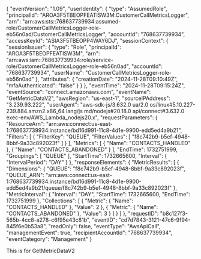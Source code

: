 {
    "eventVersion": "1.09",
    "userIdentity": {
        "type": "AssumedRole",
        "principalId": "AROA3F5TBEOPFEATISW3M:CustomerCallMetricsLogger",
        "arn": "arn:aws:sts::768637739934:assumed-role/CustomerCallMetricsLogger-role-eb56n0ad/CustomerCallMetricsLogger",
        "accountId": "768637739934",
        "accessKeyId": "ASIA3F5TBEOPP4WAY6DJ",
        "sessionContext": {
            "sessionIssuer": {
                "type": "Role",
                "principalId": "AROA3F5TBEOPFEATISW3M",
                "arn": "arn:aws:iam::768637739934:role/service-role/CustomerCallMetricsLogger-role-eb56n0ad",
                "accountId": "768637739934",
                "userName": "CustomerCallMetricsLogger-role-eb56n0ad"
            },
            "attributes": {
                "creationDate": "2024-11-28T09:10:49Z",
                "mfaAuthenticated": "false"
            }
        }
    },
    "eventTime": "2024-11-28T09:15:24Z",
    "eventSource": "connect.amazonaws.com",
    "eventName": "GetMetricDataV2",
    "awsRegion": "us-east-1",
    "sourceIPAddress": "3.239.93.222",
    "userAgent": "aws-sdk-js/3.632.0 ua/2.0 os/linux#5.10.227-239.884.amzn2.x86_64 lang/js md/nodejs#20.18.0 api/connect#3.632.0 exec-env/AWS_Lambda_nodejs20.x",
    "requestParameters": {
        "ResourceArn": "arn:aws:connect:us-east-1:768637739934:instance/bd16d991-11c8-4d1e-9900-edd5ed4a9b21",
        "Filters": [
            {
                "FilterKey": "QUEUE",
                "FilterValues": [
                    "f8c742b9-b5ef-4948-8bbf-9a33c892023f"
                ]
            }
        ],
        "Metrics": [
            {
                "Name": "CONTACTS_HANDLED"
            },
            {
                "Name": "CONTACTS_ABANDONED"
            }
        ],
        "EndTime": 1732751999,
        "Groupings": [
            "QUEUE"
        ],
        "StartTime": 1732665600,
        "Interval": {
            "IntervalPeriod": "DAY"
        }
    },
    "responseElements": {
        "MetricResults": [
            {
                "Dimensions": {
                    "QUEUE": "f8c742b9-b5ef-4948-8bbf-9a33c892023f",
                    "QUEUE_ARN": "arn:aws:connect:us-east-1:768637739934:instance/bd16d991-11c8-4d1e-9900-edd5ed4a9b21/queue/f8c742b9-b5ef-4948-8bbf-9a33c892023f"
                },
                "MetricInterval": {
                    "Interval": "DAY",
                    "StartTime": 1732665600,
                    "EndTime": 1732751999
                },
                "Collections": [
                    {
                        "Metric": {
                            "Name": "CONTACTS_HANDLED"
                        },
                        "Value": 2
                    },
                    {
                        "Metric": {
                            "Name": "CONTACTS_ABANDONED"
                        },
                        "Value": 3
                    }
                ]
            }
        ]
    },
    "requestID": "b8c127f3-565b-4cc8-a278-c6f95e43c81b",
    "eventID": "cd7d7843-3121-47c6-9f94-845f6e0b53a8",
    "readOnly": false,
    "eventType": "AwsApiCall",
    "managementEvent": true,
    "recipientAccountId": "768637739934",
    "eventCategory": "Management"
}

This is for GetMetricDataV2
